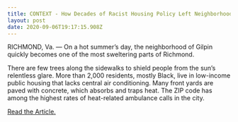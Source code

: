 ```yaml
---
title: CONTEXT - How Decades of Racist Housing Policy Left Neighborhoods Sweltering
layout: post
date: 2020-09-06T19:17:15.908Z
---
```

RICHMOND, Va. — On a hot summer’s day, the neighborhood of Gilpin quickly becomes one of the most sweltering parts of Richmond.

There are few trees along the sidewalks to shield people from the sun’s relentless glare. More than 2,000 residents, mostly Black, live in low-income public housing that lacks central air conditioning. Many front yards are paved with concrete, which absorbs and traps heat. The ZIP code has among the highest rates of heat-related ambulance calls in the city.

[Read the Article.](https://www.nytimes.com/interactive/2020/08/24/climate/racism-redlining-cities-global-warming.html?smid=em-share)